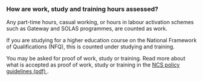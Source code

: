 ###  How are work, study and training hours assessed?

Any part-time hours, casual working, or hours in labour activation schemes
such as Gateway and SOLAS programmes, are counted as work.

If you are studying for a higher education course on the National Framework of
Qualifications (NFQ), this is counted under studying and training.

You may be asked for proof of work, study or training. Read more about what is
accepted as proof of work, study or training in the [ NCS policy guidelines
(pdf) ](https://www.ncs.gov.ie/NCS_policy_guidelines.pdf) .
